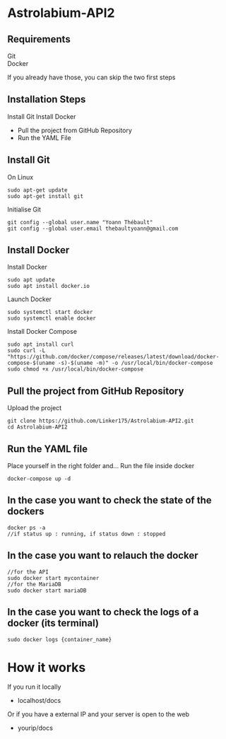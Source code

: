 # Astrolabium-API2

## Requirements
Git \
Docker

If you already have those, you can skip the two first steps

## Installation Steps
Install Git
Install Docker

- Pull the project from GitHub Repository
- Run the YAML File

## Install Git 

On Linux
```Shell
sudo apt-get update
sudo apt-get install git
```
Initialise Git
```Shell
git config --global user.name "Yoann Thébault"
git config --global user.email thebaultyoann@gmail.com
```

## Install Docker
Install Docker
```Shell
sudo apt update
sudo apt install docker.io
```
Launch Docker
```Shell
sudo systemctl start docker
sudo systemctl enable docker
```
Install Docker Compose
```Shell
sudo apt install curl
sudo curl -L "https://github.com/docker/compose/releases/latest/download/docker-compose-$(uname -s)-$(uname -m)" -o /usr/local/bin/docker-compose
sudo chmod +x /usr/local/bin/docker-compose
```

## Pull the project from GitHub Repository

Upload the project 
```Shell 
git clone https://github.com/Linker175/Astrolabium-API2.git
cd Astrolabium-API2
```

## Run the YAML file

Place yourself in the right folder and...
Run the file inside docker
```Shell
docker-compose up -d  
```

## In the case you want to check the state of the dockers
```
docker ps -a 
//if status up : running, if status down : stopped
```
## In the case you want to relauch the docker 
```
//for the API
sudo docker start mycontainer 
//for the MariaDB
sudo docker start mariaDB
```

## In the case you want to check the logs of a docker (its terminal)
```
sudo docker logs {container_name} 
```

# How it works 

If you run it locally
- localhost/docs

Or if you have a external IP and your server is open to the web
- yourip/docs